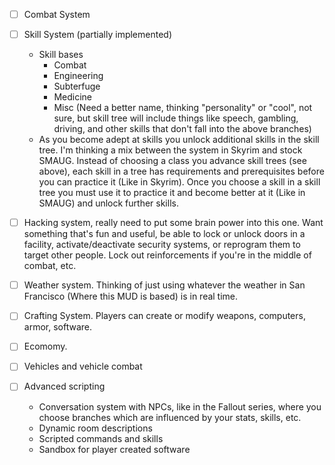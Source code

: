 * [ ] Combat System
* [ ] Skill System (partially implemented)
  * Skill bases
    * Combat
    * Engineering
    * Subterfuge
    * Medicine
    * Misc (Need a better name, thinking "personality" or "cool", not sure, but skill tree will include things like speech, gambling, driving, and other skills that don't fall into the above branches)
  * As you become adept at skills you unlock additional skills in the skill tree. I'm thinking a mix between the system in Skyrim and stock SMAUG. Instead of choosing a class you advance skill trees (see above), each skill in a tree has requirements and prerequisites before you can practice it (Like in Skyrim). Once you choose a skill in a skill tree you must use it to practice it and become better at it (Like in SMAUG) and unlock further skills.
* [ ] Hacking system, really need to put some brain power into this one. Want something that's fun and useful, be able to lock or unlock doors in a facility, activate/deactivate security systems, or reprogram them to target other people. Lock out reinforcements if you're in the middle of combat, etc.

* [ ] Weather system. Thinking of just using whatever the weather in San Francisco (Where this MUD is based) is in real time.
* [ ] Crafting System. Players can create or modify weapons, computers, armor, software.
* [ ] Ecomomy.
* [ ] Vehicles and vehicle combat
* [ ] Advanced scripting
    * Conversation system with NPCs, like in the Fallout series, where you choose branches which are influenced by your stats, skills, etc.
    * Dynamic room descriptions
    * Scripted commands and skills
    * Sandbox for player created software
    
